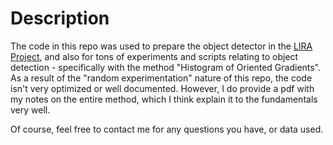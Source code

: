 # Description

The code in this repo was used to prepare the object detector in the [LIRA Project](https://github.com/DarkElement75/lira), and also for tons of experiments and scripts relating to object detection - specifically with the method "Histogram of Oriented Gradients". As a result of the "random experimentation" nature of this repo, the code isn't very optimized or well documented. However, I do provide a pdf with my notes on the entire method, which I think explain it to the fundamentals very well.

Of course, feel free to contact me for any questions you have, or data used.
